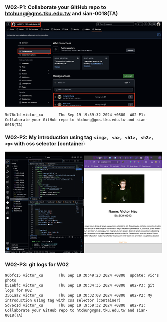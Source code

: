 ### W02-P1: Collaborate your GitHub repo to htchung@gms.tku.edu.tw and sian-0018(TA)

![](./w02-p1.png)

```
5d76c1d victor_xu       Thu Sep 19 19:59:32 2024 +0800  W02-P1: Collaborate your GitHub repo to htchung@gms.tku.edu.tw and sian-0018(TA)
```

### W02-P2: My introduction using tag `<img>, <a>, <h1>, <h2>, <p>` with css selector (container)

![](./w02-p2.png)

### W02-P3: git logs for W02

```
96bfc15 victor_xu       Thu Sep 19 20:49:23 2024 +0800  update: vic's photo
b51ebfc victor_xu       Thu Sep 19 20:34:35 2024 +0800  W02-P3: git logs for W02
3561aa2 victor_xu       Thu Sep 19 20:32:08 2024 +0800  W02-P2: My introduction using tag with css selector (container)
5d76c1d victor_xu       Thu Sep 19 19:59:32 2024 +0800  W02-P1: Collaborate your GitHub repo to htchung@gms.tku.edu.tw and sian-0018(TA)
```